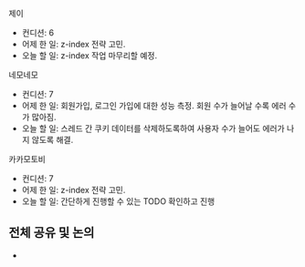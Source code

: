 
제이
- 컨디션: 6
- 어제 한 일: z-index 전략 고민.
- 오늘 할 일: z-index 작업 마무리할 예정.

네모네모
- 컨디션: 7
- 어제 한 일: 회원가입, 로그인 가입에 대한 성능 측정. 회원 수가 늘어날 수록 에러 수가 많아짐.
- 오늘 할 일: 스레드 간 쿠키 데이터를 삭제하도록하여 사용자 수가 늘어도 에러가 나지 않도록 해결.

카카모토비
- 컨디션: 7
- 어제 한 일: z-index 전략 고민.
- 오늘 할 일: 간단하게 진행할 수 있는 TODO 확인하고 진행

## 전체 공유 및 논의
- 
